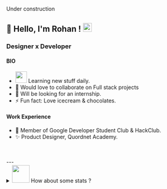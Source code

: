 Under construction
## 👋 Hello, I'm Rohan !  <img src="https://github.com/TheDudeThatCode/TheDudeThatCode/blob/master/Assets/Earth.gif" width="23px">
### Designer x Developer

#### BIO
- <img src="https://media.giphy.com/media/WUlplcMpOCEmTGBtBW/giphy.gif" width="30"> Learning new stuff daily.
- 👯 Would love to collaborate on Full stack projects
- 🤔 Will be looking for an internship.
- ⚡ Fun fact: Love icecream & chocolates.

#### Work Experience
- 💖 Member of Google Developer Student Club & HackClub.
- ✨ Product Designer, Quordnet Academy.

<br />
<br />
---

<details>
  <summary> <img src="https://media.giphy.com/media/VgCDAzcKvsR6OM0uWg/giphy.gif" width="46"> How about some stats ?</summary>

  <img align="left" alt="Rohan's GitHub Stats" src="https://github-readme-stats.vercel.app/api?username=krohan1202&show_icons=true&hide_border=true" />

</details>
